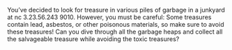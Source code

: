 You’ve decided to look for treasure in various piles of garbage in a junkyard at nc 3.23.56.243 9010. However, you must be careful: Some treasures contain lead, asbestos, or other poisonous materials, so make sure to avoid these treasures! Can you dive through all the garbage heaps and collect all the salvageable treasure while avoiding the toxic treasures?
